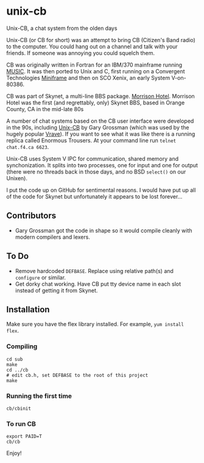 unix-cb
=======

Unix-CB, a chat system from the olden days

Unix-CB (or CB for short) was an attempt to bring CB (Citizen's Band radio) to the computer.  You could hang out on a channel and talk with your friends.  If someone was annoying you could squelch them.

CB was originally written in Fortran for an IBM/370 mainframe running [MUSIC](http://en.wikipedia.org/?title=MUSIC/SP).  It was then ported to Unix and C, first running on a Convergent Technologies [Miniframe](http://sourcedelica.com/blog/wp-content/uploads/2014/11/convergent-miniframe.png) and then on SCO Xenix, an early System V-on-80386.

CB was part of Skynet, a multi-line BBS package. [Morrison Hotel](http://bbslist.textfiles.com/714/oldschool.html).  Morrison Hotel was the first (and regrettably, only) Skynet BBS, based in Orange County, CA in the mid-late 80s

A number of chat systems based on the CB user interface were developed in the 90s, including [Unix-CB](https://github.com/ggrossman/unix-cb) by Gary Grossman (which was used by the hugely popular [Vrave](http://hyperreal.org/raves/vrave/)).  If you want to see what it was like there is a running replica called Enormous Trousers.  At your command line run `telnet chat.f4.ca 6623`.

Unix-CB uses System V IPC for communication, shared memory and synchonization.  It splits into two processes, one for 
input and one for output (there were no threads back in those days, and no BSD `select()` on our Unixen).

I put the code up on GitHub for sentimental reasons. I would have put up all of the code for Skynet but unfortunately it appears to be lost forever...   

## Contributors
- Gary Grossman got the code in shape so it would compile cleanly with modern compilers and lexers.

## To Do
- Remove hardcoded `DEFBASE`.  Replace using relative path(s) and `configure` or similar.
- Get dorky chat working.  Have CB put tty device name in each slot instead of getting it from Skynet.

## Installation
Make sure you have the flex library installed.  For example, `yum install flex`.

### Compiling

    cd sub
    make
    cd ../cb
    # edit cb.h, set DEFBASE to the root of this project
    make

### Running the first time

    cb/cbinit
    
### To run CB

    export PAID=T
    cb/cb

Enjoy!
